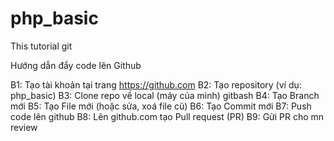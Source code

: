 # php_basic
This tutorial git

Hướng dẫn đẩy code lên Github

B1: Tạo tài khoản tại trang https://github.com
B2: Tạo repository (ví dụ: php_basic)
B3: Clone repo về local (máy của mình) gitbash
B4: Tạo Branch mới
B5: Tạo File mới (hoặc sửa, xoá file cũ)
B6: Tạo Commit mới
B7: Push code lên github
B8: Lên github.com tạo Pull request (PR)
B9: Gửi PR cho mn review
